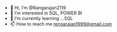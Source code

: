 - 👋 Hi, I’m @Rangarajan2119
- 👀 I’m interested in SQL, POWER BI
- 🌱 I’m currently learning ...SQL
- 📫 How to reach me rengarajan1999@gmail.com

